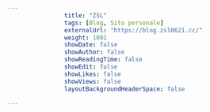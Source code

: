 ---
                title: "ZSL"
                tags: [Blog, Sito personale]
                externalUrl: "https://blog.zsl0621.cc/"
                weight: 1001
                showDate: false
                showAuthor: false
                showReadingTime: false
                showEdit: false
                showLikes: false
                showViews: false
                layoutBackgroundHeaderSpace: false
                ---

